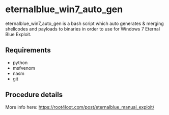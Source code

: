 # eternalblue_win7_auto_gen

eternalblue_win7_auto_gen is a bash script which auto generates & merging shellcodes and payloads to binaries in order to use for Windows 7 Eternal Blue Exploit.

## Requirements

* python
* msfvenom
* nasm
* git

## Procedure details

More info here: https://root4loot.com/post/eternalblue_manual_exploit/

